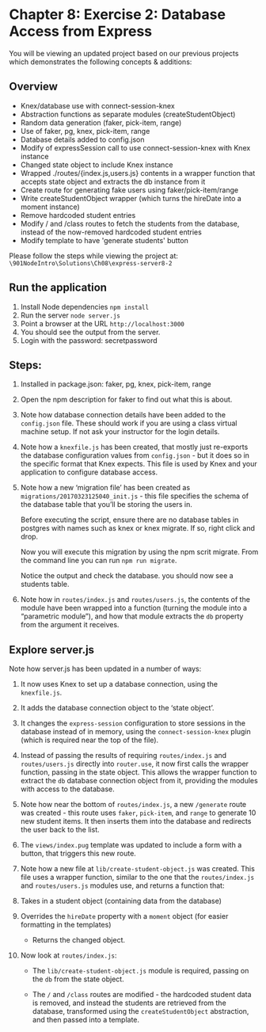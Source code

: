# Chapter 8: Exercise 2: Database Access from Express

You will be viewing an updated project based on our previous projects which demonstrates the following concepts & additions: 

## Overview
* Knex/database use with connect-session-knex
* Abstraction functions as separate modules (createStudentObject)
* Random data generation (faker, pick-item, range)
* Use of faker, pg, knex, pick-item, range
* Database details added to config.json
* Modify of expressSession call to use connect-session-knex with Knex instance
* Changed state object to include Knex instance
* Wrapped ./routes/{index.js,users.js} contents in a wrapper function that accepts state object and extracts the db instance from it
* Create route for generating fake users using faker/pick-item/range
* Write createStudentObject wrapper (which turns the hireDate into a moment instance)
* Remove hardcoded student entries
* Modify / and /class routes to fetch the students from the database, instead of the now-removed hardcoded student entries
* Modify template to have 'generate students' button


Please follow the steps while viewing the project at:
`\901NodeIntro\Solutions\Ch08\express-server8-2`

## Run the application
1. Install Node dependencies `npm install`
1. Run the server `node server.js`
1. Point a browser at the URL `http://localhost:3000`
1. You should see the output from the server. 
1. Login with the password: secretpassword


## Steps:
1. Installed in package.json: faker, pg, knex, pick-item, range

1. Open the npm description for faker to find out what this is about.

1. Note how database connection details have been added to the `config.json` file. These should work if you are using a class virtual machine setup. If not ask your instructor for the login details.

1. Note how a `knexfile.js` has been created, that mostly just re-exports the database configuration values from `config.json` - but it does so in the specific format that Knex expects. This file is used by Knex and your application to configure database access.

1. Note how a new ‘migration file’ has been created as `migrations/20170323125040_init.js` - this file specifies the schema of the database table that you’ll be storing the users in.

    Before executing the script, ensure there are no database tables in postgres with names such as knex or knex migrate.
    If so, right click and drop.

    Now you will execute this migration by using the npm scrit migrate. From the command line you can run `npm run migrate`.

    Notice the output and check the database. you should now see a students table.



1. Note how in `routes/index.js` and `routes/users.js`, the contents of the module have been wrapped into a function (turning the module into a “parametric module”), and how that module extracts the `db` property from the argument it receives.

## Explore server.js

Note how server.js has been updated in a number of ways:

1. It now uses Knex to set up a database connection, using the `knexfile.js`.

1. It adds the database connection object to the ‘state object’.

1. It changes the `express-session` configuration to store sessions in the database instead of in memory, using the `connect-session-knex` plugin (which is required near the top of the file).

1. Instead of passing the results of requiring `routes/index.js` and `routes/users.js` directly into `router.use`, it now first calls the wrapper function, passing in the state object. This allows the wrapper function to extract the `db` database connection object from it, providing the modules with access to the database.

1. Note how near the bottom of `routes/index.js`, a new `/generate` route was created - this route uses `faker`, `pick-item`, and `range` to generate 10 new student items. It then inserts them into the database and redirects the user back to the list.

1. The `views/index.pug` template was updated to include a form with a button, that triggers this new route.

1. Note how a new file at `lib/create-student-object.js` was created. This file uses a wrapper function, similar to the one that the `routes/index.js` and `routes/users.js` modules use, and returns a function that:

1. Takes in a student object (containing data from the database)

1. Overrides the `hireDate` property with a `moment` object (for easier formatting in the templates)
    - Returns the changed object.

1. Now look at `routes/index.js`:
    
    - The `lib/create-student-object.js` module is required, passing on the `db` from the state object.

    - The `/` and `/class` routes are modified - the hardcoded student data is removed, and instead the students are retrieved from the database, transformed using the `createStudentObject` abstraction, and then passed into a template.

